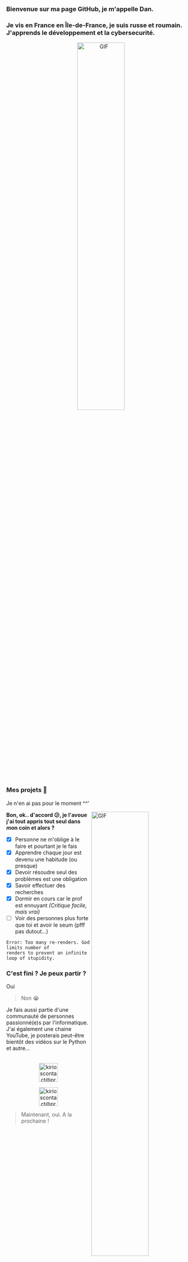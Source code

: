 ### Bienvenue sur ma page GitHub, je m'appelle Dan.

### Je vis en France en Île-de-France, je suis russe et roumain. J'apprends le développement et la cybersecurité.

<p align="center">
  <img align="center" width="50%" alt="GIF" src="https://media2.giphy.com/media/sTm3FmD7knvO0/giphy.gif?cid=ecf05e47n99ta84yasnhndtflvs7is13n0im11yet8iykxss&rid=giphy.gif&ct=g"/>
</p>

### Mes projets 🔨

Je n'en ai pas pour le moment ^^'


<img align="right" width="55%" alt="GIF" src="https://media2.giphy.com/media/4bSoQR9w5h0TC/giphy.gif?cid=ecf05e4793jjn9026h57tyfnm5ej1i8yq0b8aqs03ieluu5r&rid=giphy.gif&ct=g"></img>

**Bon, ok.. d'accord 😕, je l'avoue j'ai tout appris tout seul dans mon coin et alors ?**
  - [x] Personne ne m'oblige à le faire et pourtant je le fais
  - [x] Apprendre chaque jour est devenu une habitude (ou presque)
  - [x] Devoir résoudre seul des problèmes est une obligation
  - [x] Savoir effectuer des recherches
  - [x] Dormir en cours car le prof est ennuyant *(Critique facile, mais vrai)*
  - [ ] Voir des personnes plus forte que toi et avoir le seum (pfff pas dutout...)
  ``` 
  Error: Too many re-renders. God limits number of
  renders to prevent an infinite loop of stupidity.
  ```


### C'est fini ? Je peux partir ?

Oui
> Non 😭


Je fais aussi partie d'une communauté de personnes passionné(e)s par l'informatique. J'ai également une chaine YouTube, je posterais peut-être bientôt des vidéos sur le Python et autre...


<p align="center">
  <br/>
  <a href="https://www.youtube.com/channel/UCvBPCt843ikfSHTA3ZWBP_g">
    <img alt="kirioscontact@protonmail.com" height="50px" width="50px" src="https://s2.qwant.com/thumbr/0x380/7/0/d5e3ad6a974f66eb6af0fb50cba234a465e4bdab810b09b9c6390f058a465c/youtube-logo.png?u=https%3A%2F%2Fwww.hinet.co.id%2Fwp-content%2Fuploads%2F2019%2F03%2Fyoutube-logo.png&q=0&b=1&p=0&a=0"/>
  <p align="center">
    
  <a href="https://discord.gg/plague">
    <img alt="kirioscontact@protonmail.com" height="50px" width="50px" src="https://s1.qwant.com/thumbr/299x249/2/e/bd171b131185c00712fa641659ab5ae3ae75af56bc2ff997611e0e24e92e73/th.jpg?u=https%3A%2F%2Ftse3.mm.bing.net%2Fth%3Fid%3DOIP.kjfrqerJkc0zZe2KpkHfoAAAAA%26pid%3DApi&q=0&b=1&p=0&a=0"/>
  </a>
</p>

> Maintenant, oui. A la prochaine !

<p align="center">
  <img align="center" width="60%" alt="GIF" src="https://s1.qwant.com/thumbr/0x0/8/8/3c840a41fea0406e8dd37bb3738615ef96001d73bb56dd1bf4237ef294776f/77e5bb7981ad407aa62aa7233f7b5030.gif?u=https%3A%2F%2Fi.pinimg.com%2Foriginals%2F77%2Fe5%2Fbb%2F77e5bb7981ad407aa62aa7233f7b5030.gif&q=0&b=1&p=0&a=1"/>
</p>

